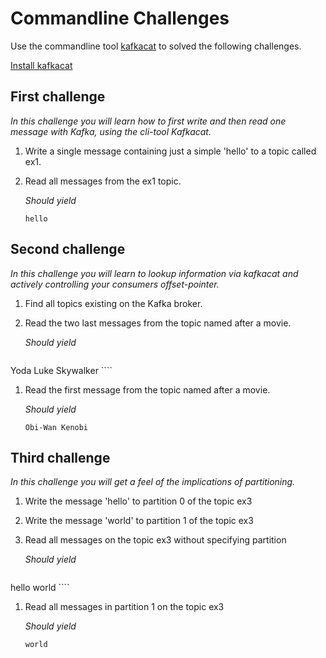 # Commandline Challenges

Use the commandline tool [kafkacat](https://github.com/edenhill/kafkacat#install) to solved the following challenges.

[Install kafkacat](https://github.com/edenhill/kafkacat#install)

## First challenge
*In this challenge you will learn how to first write and then read one message with Kafka, using the cli-tool Kafkacat.*

1. Write a single message containing just a simple 'hello' to a topic called ex1.
1. Read all messages from the ex1 topic.

   *Should yield*
   ````
   hello
   ````

## Second challenge
*In this challenge you will learn to lookup information via kafkacat and actively controlling your consumers offset-pointer.*

1. Find all topics existing on the Kafka broker.
1. Read the two last messages from the topic named after a movie.

    *Should yield*
    ````
Yoda
Luke Skywalker
    ````
1. Read the first message from the topic named after a movie.

    *Should yield*
    ````
    Obi-Wan Kenobi
    ````

## Third challenge
*In this challenge you will get a feel of the implications of partitioning.*

1. Write the message 'hello' to partition 0 of the topic ex3
1. Write the message 'world' to partition 1 of the topic ex3
1. Read all messages on the topic ex3 without specifying partition

    *Should yield*
    ````
hello
world
    ````
1. Read all messages in partition 1 on the topic ex3

    *Should yield*
    ````
    world
    ````
